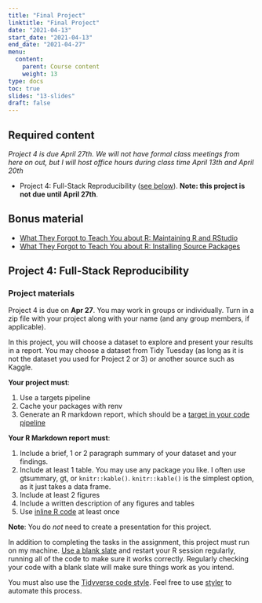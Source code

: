 ```yaml
---
title: "Final Project"
linktitle: "Final Project"
date: "2021-04-13"
start_date: "2021-04-13"
end_date: "2021-04-27"
menu:
  content:
    parent: Course content
    weight: 13
type: docs
toc: true
slides: "13-slides"
draft: false
---
```


## Required content

*Project 4 is due April 27th. We will not have formal class meetings from here on out, but I will host office hours during class time April 13th and April 20th*

- <i class="fab fa-youtube"></i> Project 4: Full-Stack Reproducibility ([see below](#project-4-full-stack-reproducibility)). **Note: this project is not due until April 27th**.
    
## Bonus material
- <i class="fas fa-external-link-square-alt"></i> [What They Forgot to Teach You about R: Maintaining R and RStudio](https://rstats.wtf/maintaining-r.html)
- <i class="fas fa-external-link-square-alt"></i> [What They Forgot to Teach You about R: Installing Source Packages](https://rstats.wtf/install-a-source-package.html)

## Project 4: Full-Stack Reproducibility

### Project materials

Project 4 is due on **Apr 27**. You may work in groups or individually. Turn in a zip file with your project along with your name (and any group members, if applicable).

In this project, you will choose a dataset to explore and present your results in a report. You may choose a dataset from Tidy Tuesday (as long as it is not the dataset you used for Project 2 or 3) or another source such as Kaggle. 

**Your project must**:
1. Use a targets pipeline
2. Cache your packages with renv
3. Generate an R markdown report, which should be a [target in your code pipeline](https://books.ropensci.org/targets/files.html#literate-programming)

**Your R Markdown report must**:
1. Include a brief, 1 or 2 paragraph summary of your dataset and your findings.
2. Include at least 1 table. You may use any package you like. I often use gtsummary, gt, or `knitr::kable()`. `knitr::kable()` is the simplest option, as it just takes a data frame. 
3. Include at least 2 figures
4. Include a written description of any figures and tables
5. Use [inline R code](https://bookdown.org/yihui/rmarkdown-cookbook/r-code.html) at least once

**Note**: You do *not* need to create a presentation for this project.

In addition to completing the tasks in the assignment, this project must run on my machine. [Use a blank slate](https://rstats.wtf/save-source.html#always-start-r-with-a-blank-slate) and restart your R session regularly, running all of the code to make sure it works correctly. Regularly checking your code with a blank slate will make sure things work as you intend.

You must also use the [Tidyverse code style](https://style.tidyverse.org/). Feel free to use [styler](https://styler.r-lib.org/) to automate this process.
